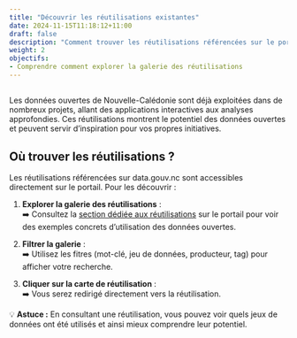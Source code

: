 ```yaml
---
title: "Découvrir les réutilisations existantes"
date: 2024-11-15T11:18:12+11:00
draft: false
description: "Comment trouver les réutilisations référencées sur le portail"
weight: 2
objectifs:
- Comprendre comment explorer la galerie des réutilisations
---
```


##  
Les données ouvertes de Nouvelle-Calédonie sont déjà exploitées dans de nombreux projets, allant des applications interactives aux analyses approfondies. Ces réutilisations montrent le potentiel des données ouvertes et peuvent servir d’inspiration pour vos propres initiatives.

## Où trouver les réutilisations ?
Les réutilisations référencées sur data.gouv.nc sont accessibles directement sur le portail. Pour les découvrir :

1. **Explorer la galerie des réutilisations** :  
➡️ Consultez la [section dédiée aux réutilisations](https://data.gouv.nc/pages/les-reutilisations) sur le portail pour voir des exemples concrets d’utilisation des données ouvertes.  

2. **Filtrer la galerie** :  
➡️ Utilisez les fitres (mot-clé, jeu de données, producteur, tag) pour afficher votre recherche.  

3. **Cliquer sur la carte de réutilisation** :  
➡️ Vous serez redirigé directement vers la réutilisation.  

💡 **Astuce :** En consultant une réutilisation, vous pouvez voir quels jeux de données ont été utilisés et ainsi mieux comprendre leur potentiel.